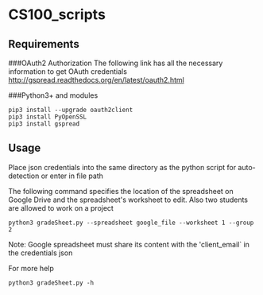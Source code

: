 # CS100_scripts

## Requirements
###OAuth2 Authorization
The following link has all the necessary information to get OAuth credentials
http://gspread.readthedocs.org/en/latest/oauth2.html

###Python3+ and modules
```
pip3 install --upgrade oauth2client
pip3 install PyOpenSSL
pip3 install gspread
```

## Usage
Place json credentials into the same directory as the python script for auto-detection or enter in file path

The following command specifies the location of the spreadsheet on Google Drive and the spreadsheet's worksheet to edit. Also two students are allowed to work on a project
```
python3 gradeSheet.py --spreadsheet google_file --worksheet 1 --group 2
```

Note: Google spreadsheet must share its content with the 'client_email` in the credentials json

For more help
```
python3 gradeSheet.py -h
```

